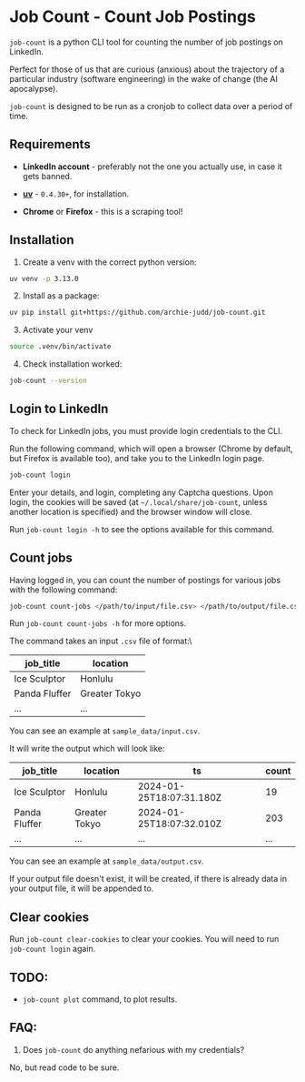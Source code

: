 # Job Count - Count Job Postings

`job-count` is a python CLI tool for counting the number of job postings on LinkedIn.

Perfect for those of us that are curious (anxious) about the trajectory of a particular industry (software engineering) in the wake of change (the AI apocalypse).

`job-count` is designed to be run as a cronjob to collect data over a period of time.

## Requirements

- **LinkedIn account** - preferably not the one you actually use, in case it gets banned.
- [**uv**](https://github.com/astral-sh/uv) - `0.4.30+`, for installation.

- **Chrome** or **Firefox** - this is a scraping tool!

## Installation

1. Create a venv with the correct python version:

```bash
uv venv -p 3.13.0
```

2. Install as a package:

```bash
uv pip install git+https://github.com/archie-judd/job-count.git
```

3. Activate your venv

```bash
source .venv/bin/activate
```

4. Check installation worked:

```bash
job-count --version
```

## Login to LinkedIn

To check for LinkedIn jobs, you must provide login credentials to the CLI.

Run the following command, which will open a browser (Chrome by default, but Firefox is available too), and take you to the LinkedIn login page.

```bash
job-count login
```

Enter your details, and login, completing any Captcha questions. Upon login, the cookies will be saved (at `~/.local/share/job-count`, unless another location is specified) and the browser window will close.

Run `job-count login -h` to see the options available for this command.

## Count jobs

Having logged in, you can count the number of postings for various jobs with the following command:

```bash
job-count count-jobs </path/to/input/file.csv> </path/to/output/file.csv>
```

Run `job-count count-jobs -h` for more options.

The command takes an input `.csv` file of format:\

| job_title     | location      |
| ------------- | ------------- |
| Ice Sculptor  | Honlulu       |
| Panda Fluffer | Greater Tokyo |
| ...           | ...           |

You can see an example at `sample_data/input.csv`.

It will write the output which will look like:

| job_title     | location      | ts                       | count |
| ------------- | ------------- | ------------------------ | ----- |
| Ice Sculptor  | Honlulu       | 2024-01-25T18:07:31.180Z | 19    |
| Panda Fluffer | Greater Tokyo | 2024-01-25T18:07:32.010Z | 203   |
| ...           | ...           | ...                      | ...   |

You can see an example at `sample_data/output.csv`.

If your output file doesn't exist, it will be created, if there is already data in your output file, it will be appended to.

## Clear cookies

Run `job-count clear-cookies` to clear your cookies. You will need to run `job-count login` again.

## TODO:

- `job-count plot` command, to plot results.

## FAQ:

1. Does `job-count` do anything nefarious with my credentials?

No, but read code to be sure.
